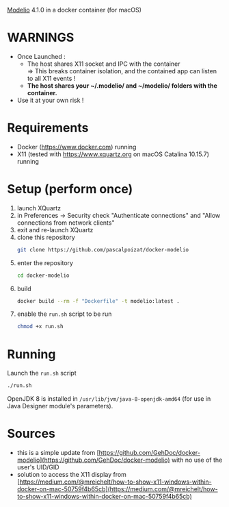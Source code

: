 [Modelio](https://www.modelio.org) 4.1.0 in a docker container (for macOS)

# WARNINGS

* Once Launched :
    * The host shares X11 socket and IPC with the container  
    => This breaks container isolation, and the contained app can listen to all X11 events !
    * **The host shares your ~/.modelio/ and ~/modelio/ folders with the container.**
* Use it at your own risk !
# Requirements

* Docker (https://www.docker.com) running
* X11 (tested with https://www.xquartz.org on macOS Catalina 10.15.7) running

# Setup (perform once)

1. launch XQuartz
2. in Preferences -> Security check "Authenticate connections" and "Allow connections from network clients"
3. exit and re-launch XQuartz
4. clone this repository
    ```sh
    git clone https://github.com/pascalpoizat/docker-modelio
    ```
5. enter the repository
    ```sh
    cd docker-modelio
    ```
6. build
    ```sh
    docker build --rm -f "Dockerfile" -t modelio:latest .
    ```
7. enable the `run.sh` script to be run
    ```sh
    chmod +x run.sh
    ```

# Running

Launch the `run.sh` script

```sh
./run.sh
```

OpenJDK 8 is installed in `/usr/lib/jvm/java-8-openjdk-amd64` (for use in Java Designer module's parameters).

# Sources

- this is a simple update from [https://github.com/GehDoc/docker-modelio](https://github.com/GehDoc/docker-modelio) with no use of the user's UID/GID
- solution to access the X11 display from [https://medium.com/@mreichelt/how-to-show-x11-windows-within-docker-on-mac-50759f4b65cb](https://medium.com/@mreichelt/how-to-show-x11-windows-within-docker-on-mac-50759f4b65cb)